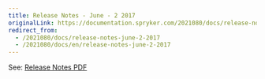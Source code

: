 ```yaml
---
title: Release Notes - June - 2 2017
originalLink: https://documentation.spryker.com/2021080/docs/release-notes-june-2-2017
redirect_from:
  - /2021080/docs/release-notes-june-2-2017
  - /2021080/docs/en/release-notes-june-2-2017
---
```


See: [Release Notes PDF](https://cdn.document360.io/9fafa0d5-d76f-40c5-8b02-ab9515d3e879/Images/Documentation/Release_Notes_June_2_2017.pdf)


